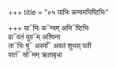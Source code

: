 +++
title = "०५ याभिः कण्वमभिष्टिभिः"

+++
या᳓भिः क᳓ण्वम् अभि᳓ष्टिभिः  
प्रा᳓वतं युव᳓म् अश्विना  
ता᳓भिः षु᳓ अस्माँ᳓ अवतं शुभस् पती  
पातं᳓ सो᳓मम् ऋतावृधा